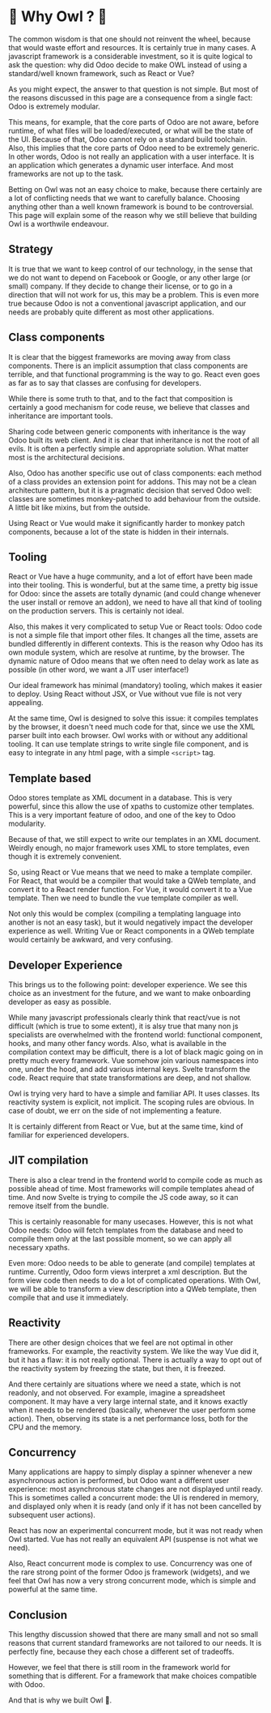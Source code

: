 # 🦉 Why Owl ? 🦉

The common wisdom is that one should not reinvent the wheel, because that would
waste effort and resources. It is certainly true in many cases. A javascript
framework is a considerable investment, so it is quite logical to ask the question:
why did Odoo decide to make OWL instead of using a standard/well known framework,
such as React or Vue?

As you might expect, the answer to that question is not simple. But most of the
reasons discussed in this page are a consequence from a single fact: Odoo is
extremely modular.

This means, for example, that the core parts of Odoo are not aware, before runtime,
of what files will be loaded/executed, or what will be the state of the UI. Because
of that, Odoo cannot rely on a standard build toolchain. Also, this implies that
the core parts of Odoo need to be extremely generic. In other words, Odoo is not
really an application with a user interface. It is an application which generates
a dynamic user interface. And most frameworks are not up to the task.

Betting on Owl was not an easy choice to make, because there certainly are a lot
of conflicting needs that we want to carefully balance. Choosing anything other
than a well known framework is bound to be controversial. This page will explain
some of the reason why we still believe that building Owl is a worthwile
endeavour.

## Strategy

It is true that we want to keep control of our technology, in the sense that we
do not want to depend on Facebook or Google, or any other large (or small)
company. If they decide to change their license, or to go in a direction that
will not work for us, this may be a problem. This is even more true because
Odoo is not a conventional javascript application, and our needs are probably
quite different as most other applications.

## Class components

It is clear that the biggest frameworks are moving away from class components.
There is an implicit assumption that class components are terrible, and that
functional programming is the way to go. React even goes as far as to say that
classes are confusing for developers.

While there is some truth to that, and to the fact that composition is certainly
a good mechanism for code reuse, we believe that classes and inheritance are
important tools.

Sharing code between generic components with inheritance is the way Odoo built
its web client. And it is clear that inheritance is not the root of all evils.
It is often a perfectly simple and appropriate solution. What matter most is
the architectural decisions.

Also, Odoo has another specific use out of class components: each method of a
class provides an extension point for addons. This may not be a clean architecture
pattern, but it is a pragmatic decision that served Odoo well: classes are
sometimes monkey-patched to add behaviour from the outside. A little bit like
mixins, but from the outside.

Using React or Vue would make it significantly harder to monkey patch components,
because a lot of the state is hidden in their internals.

## Tooling

React or Vue have a huge community, and a lot of effort have been made into their
tooling. This is wonderful, but at the same time, a pretty big issue for Odoo:
since the assets are totally dynamic (and could change whenever the user install
or remove an addon), we need to have all that kind of tooling on the production
servers. This is certainly not ideal.

Also, this makes it very complicated to setup Vue or React tools: Odoo code is
not a simple file that import other files. It changes all the time, assets
are bundled differently in different contexts. This is the reason why Odoo has
its own module system, which are resolve at runtime, by the browser. The
dynamic nature of Odoo means that we often need to delay work as late as possible
(in other word, we want a JIT user interface!)

Our ideal framework has minimal (mandatory) tooling, which makes it easier to
deploy. Using React without JSX, or Vue without vue file is not very appealing.

At the same time, Owl is designed to solve this issue: it compiles templates
by the browser, it doesn't need much code for that, since we use the XML parser
built into each browser. Owl works with or without any additional tooling. It
can use template strings to write single file component, and is easy to integrate
in any html page, with a simple `<script>` tag.

## Template based

Odoo stores template as XML document in a database. This is very powerful, since
this allow the use of xpaths to customize other templates. This is a very
important feature of odoo, and one of the key to Odoo modularity.

Because of that, we still expect to write our templates in an XML document.
Weirdly enough, no major framework uses XML to store templates, even though it
is extremely convenient.

So, using React or Vue means that we need to make a template compiler. For React,
that would be a compiler that would take a QWeb template, and convert it to a
React render function. For Vue, it would convert it to a Vue template. Then
we need to bundle the vue template compiler as well.

Not only this would be complex (compiling a templating language into another is
not an easy task), but it would negatively impact the developer experience as
well. Writing Vue or React components in a QWeb template would certainly be
awkward, and very confusing.

## Developer Experience

This brings us to the following point: developer experience. We see this choice
as an investment for the future, and we want to make onboarding developer as
easy as possible.

While many javascript professionals clearly think that react/vue is not difficult
(which is true to some extent), it is alsy true that many non js specialists are
overwhelmed with the frontend world: functional component, hooks, and many other
fancy words. Also, what is available in the compilation context may be difficult,
there is a lot of black magic going on in pretty much every framework. Vue
somehow join various namespaces into one, under the hood, and add various internal
keys. Svelte transform the code. React require that state transformations are
deep, and not shallow.

Owl is trying very hard to have a simple and familiar API. It uses classes. Its
reactivity system is explicit, not implicit. The scoping rules are obvious. In
case of doubt, we err on the side of not implementing a feature.

It is certainly different from React or Vue, but at the same time, kind of
familiar for experienced developers.

## JIT compilation

There is also a clear trend in the frontend world to compile code
as much as possible ahead of time. Most frameworks will compile templates ahead
of time. And now Svelte is trying to compile the JS code away, so it can remove
itself from the bundle.

This is certainly reasonable for many usecases. However, this is not what Odoo
needs: Odoo will fetch templates from the database and need to compile them only
at the last possible moment, so we can apply all necessary xpaths.

Even more: Odoo needs to be able to generate (and compile) templates at runtime.
Currently, Odoo form views interpret a xml description. But the form view code
then needs to do a lot of complicated operations. With Owl, we will be able to
transform a view description into a QWeb template, then compile that and use it
immediately.

## Reactivity

There are other design choices that we feel are not optimal in other frameworks.
For example, the reactivity system. We like the way Vue did it, but it has a
flaw: it is not really optional. There is actually a way to opt out of the reactivity
system by freezing the state, but then, it is freezed.

And there certainly are situations where we need a state, which is not readonly,
and not observed. For example, imagine a spreadsheet component. It may have a
very large internal state, and it knows exactly when it needs to be rendered
(basically, whenever the user perform some action). Then, observing its state
is a net performance loss, both for the CPU and the memory.

## Concurrency

Many applications are happy to simply display a spinner whenever a new asynchronous
action is performed, but Odoo want a different user experience: most asynchronous
state changes are not displayed until ready. This is sometimes called a concurrent
mode: the UI is rendered in memory, and displayed only when it is ready (and
only if it has not been cancelled by subsequent user actions).

React has now an experimental concurrent mode, but it was not ready when Owl
started. Vue has not really an equivalent API (suspense is not what we need).

Also, React concurrent mode is complex to use. Concurrency was one of the rare
strong point of the former Odoo js framework (widgets), and we feel that Owl has
now a very strong concurrent mode, which is simple and powerful at the same time.

## Conclusion

This lengthy discussion showed that there are many small and not so small reasons
that current standard frameworks are not tailored to our needs. It is perfectly
fine, because they each chose a different set of tradeoffs.

However, we feel that there is still room in the framework world for something
that is different. For a framework that make choices compatible with Odoo.

And that is why we built Owl 🦉.
